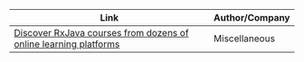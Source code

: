 Link | Author/Company
------------ | -------------
[Discover RxJava courses from dozens of online learning platforms](https://bestcourses.io/results?q=rxjava&size=n_20_n) | Miscellaneous